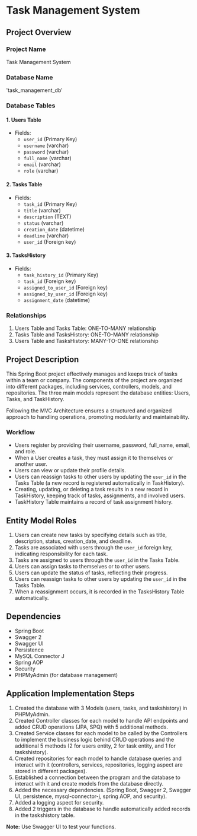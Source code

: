 # Task Management System

## Project Overview

### Project Name
Task Management System

### Database Name
'task_management_db'

### Database Tables

#### 1. Users Table
- Fields:
  - `user_id` (Primary Key)
  - `username`  (varchar)
  - `password`  (varchar)
  - `full_name`  (varchar)
  - `email`  (varchar)
  - `role`  (varchar)

#### 2. Tasks Table
- Fields:
  - `task_id` (Primary Key)
  - `title`  (varchar)
  - `description`  (TEXT)
  - `status`  (varchar)
  - `creation_date`  (datetime)
  - `deadline`  (varchar)
  - `user_id` (Foreign key)

#### 3. TasksHistory
- Fields:
  - `task_history_id` (Primary Key)
  - `task_id`  (Foreign key)
  - `assigned_to_user_id` (Foreign key)
  - `assigned_by_user_id`  (Foreign key)
  - `assignment_date`    (datetime)

### Relationships
1. Users Table and Tasks Table: ONE-TO-MANY relationship
2. Tasks Table and TasksHistory: ONE-TO-MANY relationship
3. Users Table and TasksHistory: MANY-TO-ONE relationship

## Project Description

This Spring Boot project effectively manages and keeps track of tasks within a team or company. The components of the project are organized into different packages, including services, controllers, models, and repositories. The three main models represent the database entities: Users, Tasks, and TaskHistory.

Following the MVC Architecture ensures a structured and organized approach to handling operations, promoting modularity and maintainability.

### Workflow

- Users register by providing their username, password, full_name, email, and role.
- When a User creates a task, they must assign it to themselves or another user.
- Users can view or update their profile details.
- Users can reassign tasks to other users by updating the `user_id` in the Tasks Table (a new record is registered automatically in TaskHistory).
- Creating, updating, or deleting a task results in a new record in TaskHistory, keeping track of tasks, assignments, and involved users.
- TaskHistory Table maintains a record of task assignment history.

## Entity Model Roles

1. Users can create new tasks by specifying details such as title, description, status, creation_date, and deadline.
2. Tasks are associated with users through the `user_id` foreign key, indicating responsibility for each task.
3. Tasks are assigned to users through the `user_id` in the Tasks Table.
4. Users can assign tasks to themselves or to other users.
5. Users can update the status of tasks, reflecting their progress.
6. Users can reassign tasks to other users by updating the `user_id` in the Tasks Table.
7. When a reassignment occurs, it is recorded in the TasksHistory Table automatically.

## Dependencies

- Spring Boot
- Swagger 2
- Swagger UI
- Persistence
- MySQL Connector J
- Spring AOP
- Security
- PHPMyAdmin (for database management)

## Application Implementation Steps

1. Created the database with 3 Models (users, tasks, and taskshistory) in PHPMyAdmin.
2. Created Controller classes for each model to handle API endpoints and added CRUD operations (JPA, SPQ) with 5 additional methods.
3. Created Service classes for each model to be called by the Controllers to implement the business logic behind CRUD operations and the additional 5 methods (2 for users entity, 2 for task entity, and 1 for taskshistory).
4. Created repositories for each model to handle database queries and interact with it (controllers, services, repositories, logging aspect are stored in different packages).
5. Established a connection between the program and the database to interact with it and create models from the database directly.
6. Added the necessary dependencies. (Spring Boot, Swagger 2, Swagger UI, persistence, mysql-connector-j, spring AOP, and security).
7. Added a logging aspect for security.
8. Added 2 triggers in the database to handle automatically added records in the taskshistory table.

**Note:** Use Swagger UI to test your functions.
